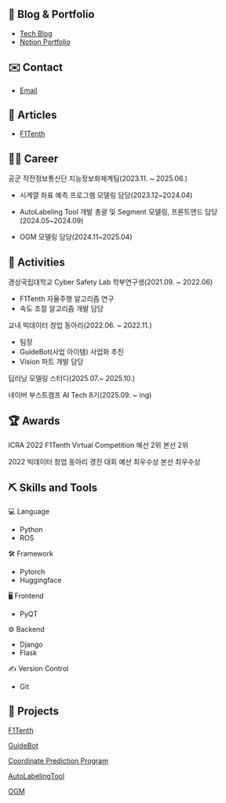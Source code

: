 ## 🧐 Blog & Portfolio
- [Tech Blog](https://velog.io/@jjunho)
- [Notion Portfolio](https://childlike-mahogany-afc.notion.site/Portpolio-1a02afb756eb807caafee66803739f27?pvs=74)

## ✉️ Contact
- [Email](jjunho891818@gmail.com)

## 📰 Articles
- [F1Tenth](https://view.asiae.co.kr/article/2022062014180859030)

## 🏃‍♂ Career

공군 작전정보통신단 지능정보화체계팀(2023.11. ~ 2025.06.)

- 시계열 좌표 예측 프로그램 모델링 담당(2023.12~2024.04)
    
- AutoLabeling Tool 개발 총괄 및 Segment 모델링, 프론트앤드 담당(2024.05~2024.09)
    
- OGM 모델링 담당(2024.11~2025.04)

## 🎒 Activities

경상국립대학교 Cyber Safety Lab 학부연구생(2021.09. ~ 2022.06)

- F1Tenth 자율주행 알고리즘 연구
- 속도 조절 알고리즘 개발 담당

교내 빅데이터 창업 동아리(2022.06. ~ 2022.11.)

- 팀장
- GuideBot(사업 아이템) 사업화 추진
- Vision 파트 개발 담당

딥러닝 모델링 스터디(2025.07.~ 2025.10.)

네이버 부스트캠프 AI Tech 8기(2025.09. ~ ing)

## 🏆 Awards

ICRA 2022 F1Tenth Virtual Competition 예선 2위 본선 2위

2022 빅데이터 창업 동아리 경진 대회 예선 최우수상 본선 최우수상

## ⛏️ Skills and Tools

💻 Language
- Python
- ROS

🛠️ Framework
- Pytorch
- Huggingface

🖥️ Frontend
- PyQT

⚙️ Backend
- Django
- Flask

✍️ Version Control
- Git

## 📝 Projects
[F1Tenth](https://childlike-mahogany-afc.notion.site/F1Tenth-Autonomous-Driving-1a02afb756eb81869324e33952894126)

[GuideBot](https://childlike-mahogany-afc.notion.site/GuideBot-1a02afb756eb81dd83b2e73df4b8bdce?pvs=143)

[Coordinate Prediction Program](https://childlike-mahogany-afc.notion.site/1a02afb756eb8108885ee42fa4ca4749)

[AutoLabelingTool](https://childlike-mahogany-afc.notion.site/AutoLabelingTool-1a02afb756eb810f8875ceef5c8a6272)

[OGM](https://childlike-mahogany-afc.notion.site/OGM-On-Going-1a62afb756eb80ba907ce3146a3d3374)

